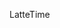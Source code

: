 <p align="center">

LatteTime

</p>

<p align="center">

<a href="https://cocoapods.org/pods/LatteTime" src="https://img.shields.io/cocoapods/v/LatteTime.svg?style=flat">

</p>

